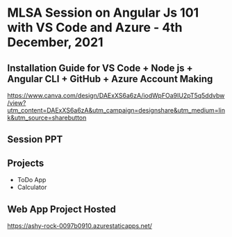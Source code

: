 # MLSA Session on Angular Js 101 with VS Code and Azure - 4th December, 2021

## Installation Guide for VS Code + Node js + Angular CLI + GitHub + Azure Account Making
https://www.canva.com/design/DAExXS6a6zA/iodWpFOa9IU2pT5q5ddvbw/view?utm_content=DAExXS6a6zA&utm_campaign=designshare&utm_medium=link&utm_source=sharebutton

## Session PPT


## Projects
- ToDo App
- Calculator

## Web App Project Hosted
https://ashy-rock-0097b0910.azurestaticapps.net/
